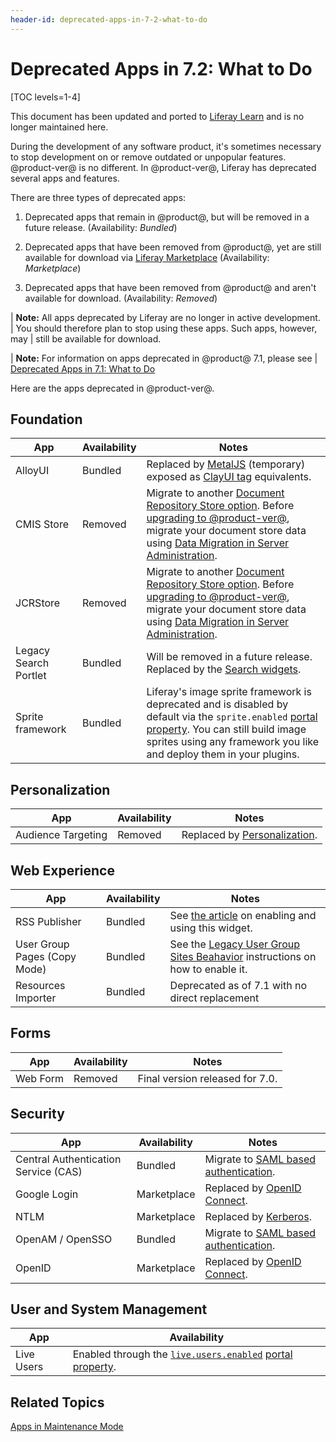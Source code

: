 ```yaml
---
header-id: deprecated-apps-in-7-2-what-to-do
---
```


# Deprecated Apps in 7.2: What to Do

[TOC levels=1-4]

<aside class="alert alert-info">
  <span class="wysiwyg-color-blue120">This document has been updated and ported to <a href="https://learn.liferay.com/dxp/7.x/en/installation-and-upgrades/upgrading-liferay/reference/maintenance-mode-and-deprecations-in-7-2.html">Liferay Learn</a> and is no longer maintained here.</span>
</aside>

During the development of any software product, it's sometimes necessary to stop
development on or remove outdated or unpopular features. @product-ver@ is no
different. In @product-ver@, Liferay has deprecated several apps and features.

There are three types of deprecated apps:

1.  Deprecated apps that remain in @product@, but will be removed in a future
    release. (Availability: *Bundled*)

2.  Deprecated apps that have been removed from @product@, yet are still
    available for download via [Liferay
    Marketplace](https://web.liferay.com/marketplace) (Availability:
    *Marketplace*)

3.  Deprecated apps that have been removed from @product@ and aren't available
    for download. (Availability: *Removed*)

| **Note:** All apps deprecated by Liferay are no longer in active development.
| You should therefore plan to stop using these apps. Such apps, however, may
| still be available for download.

| **Note:** For information on apps deprecated in @product@ 7.1, please see
| [Deprecated Apps in 7.1: What to Do](/docs/7-1/deploy/-/knowledge_base/d/deprecated-apps-in-7-1-what-to-do)

Here are the apps deprecated in @product-ver@.

## Foundation

| App |  Availability |  Notes |
| --- | ------------- | ------ |
| AlloyUI | Bundled | Replaced by [MetalJS](https://metaljs.com/) (temporary) exposed as [ClayUI tag](/docs/7-2/reference/-/knowledge_base/r/front-end-taglibs) equivalents. |
| CMIS Store | Removed | Migrate to another [Document Repository Store option](/docs/7-2/deploy/-/knowledge_base/d/document-repository-configuration). Before [upgrading to @product-ver@](/docs/7-2/deploy/-/knowledge_base/d/upgrading-to-product-ver), migrate your document store data using [Data Migration in Server Administration](/docs/7-2/user/-/knowledge_base/u/server-administration). |
| JCRStore | Removed | Migrate to another [Document Repository Store option](/docs/7-2/deploy/-/knowledge_base/d/document-repository-configuration). Before [upgrading to @product-ver@](/docs/7-2/deploy/-/knowledge_base/d/upgrading-to-product-ver), migrate your document store data using [Data Migration in Server Administration](/docs/7-2/user/-/knowledge_base/u/server-administration). |
| Legacy Search Portlet | Bundled | Will be removed in a future release. Replaced by the [Search widgets](/docs/7-2/user/-/knowledge_base/u/search). |
| Sprite framework | Bundled | Liferay's image sprite framework is deprecated and is disabled by default via the `sprite.enabled` [portal property](/docs/7-2/deploy/-/knowledge_base/d/portal-properties). You can still build image sprites using any framework you like and deploy them in your plugins. |

## Personalization

| App |  Availability |  Notes |
| --- | ------------- | ------ |
| Audience Targeting | Removed | Replaced by [Personalization](/docs/7-2/user/-/knowledge_base/u/segmentation-and-personalization). |

## Web Experience

| App |  Availability |  Notes |
| --- | ------------- | ------ |
| RSS Publisher | Bundled | See [the article](/docs/7-1/user/-/knowledge_base/u/the-rss-publisher-widget) on enabling and using this widget. |
| User Group Pages (Copy Mode) | Bundled | See the [Legacy User Group Sites Beahavior](/docs/7-1/user/-/knowledge_base/u/user-group-sites#legacy-user-group-sites-behavior) instructions on how to enable it. |
| Resources Importer | Bundled | Deprecated as of 7.1 with no direct replacement |

## Forms

| App | Availability | Notes |
| --- | ------------------ | ----------- |
| Web Form | Removed | Final version released for 7.0. |

## Security

| App |  Availability |  Notes |
| --- | ------------------ | ----------- |
| Central Authentication Service (CAS) | Bundled | Migrate to [SAML based authentication](https://help.liferay.com/hc/en-us/articles/360028711032-Introduction-to-Authenticating-Using-SAML). |
| Google Login | Marketplace | Replaced by [OpenID Connect](/docs/7-2/deploy/-/knowledge_base/d/authenticating-with-openid-connect). |
| NTLM | Marketplace | Replaced by [Kerberos](/docs/7-2/deploy/-/knowledge_base/d/authenticating-with-kerberos). |
| OpenAM / OpenSSO | Bundled | Migrate to [SAML based authentication](https://help.liferay.com/hc/en-us/articles/360028711032-Introduction-to-Authenticating-Using-SAML). |
| OpenID | Marketplace | Replaced by [OpenID Connect](/docs/7-2/deploy/-/knowledge_base/d/authenticating-with-openid-connect). |

## User and System Management

| App |  Availability |
| --- | ------------------ |
| Live Users | Enabled through the [`live.users.enabled`](@platform-ref@/7.2-latest/propertiesdoc/portal.properties.html) [portal property](/docs/7-2/deploy/-/knowledge_base/d/portal-properties). |

## Related Topics

[Apps in Maintenance Mode](/docs/7-2/deploy/-/knowledge_base/d/apps-in-maintenance-mode)
